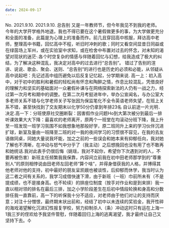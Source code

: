 ```yaml
---
date: 2024-09-17
---
```


No.
2021.9.10.
2021.9.10.
总告别
又是一年教师节，但今年我见不到我的老师。今年的大学开学格外地退，我也不得已要在这个暑假做更多的事，为大学做更充分和全面的准备，此篇是为心理上的准备而作。前几且穿回高中核服，拜访高中老师，整理高中书籍，回忆高中不程，听旧时冲刺的歌；同时又看空间显昔日同益或在绿茵场上军州，或在实验室中求知，或在检舍中布置对过去的怀念，对未知的渴望对现状的迷茫·.各个时空复杂的情感与伴随着回忆与幻想，给我造成了极大的纠结，为了解决这种混乱，我决定对高中的过去进行“总告别”。
错过了告别的渲讲、说说、歌会、聚会、送则、“总告别“的进行也是历史的必须和必能，从邻疑从高中说起吧：先记述高中组历避免以后反复记忆起，分学期来说.
高一上：初入高中，对于初中的胜利和暑假的轻松尚有怀念和陶醉之情，作息比较混乱，凭借良好的理解力和坚实的基础面对一众暑假补课与在网络探索新法的人仍有一战之力，经过第一次月考和期中的调整。在第二次月考挺进年中，举办公宣闻名，与办公室大多老师关系不错与化学老师关子写张因为保监笔化不全令英语老师失望，在班上关系不错，甚至快找到了交友期末以化学50分仍拿到年排23名 自认前途一片光明．
决定.高一下：分班使原社交圈断裂：因害假作业问题Ho到大第次被分到最后一排听课效果大大下降：最喜欢的老师离开，原两个一班堂在均滚动分班下降，我上升至一班发现一班学习氛围不如我想象地那般好学，原二班同升上来的学习伙伴沉进扩球，新室及量由一班降至二班的对一我的夜间学习的习惯很不容见，在我的去友语做同桌，同她大量说我坏能，加之之前的一些误会和她本来有抑郁任向，我对她了解也不清晰，在冲动与怒气中分乎了（我主动）之后想挽回也没有用了也不敢再和她统话.我对此表手仍很后悔（姚瑶，我对不起你，希望你下次遇到对的人，不要再被伤害）新班主任频繁我我保靠，内容间立前我在初中田老师那学到的“尊重别人”的原则相悖说由田老师左回老师“算个啥”，并得身借获我的人格，并博得其他老师对他的支持，初中最好的朋友呈凯娥也被谈性，后抑郁而休学，我当时认为这二者之间有关系的，我学习成借快速下滑，由于新班（一班）巾前所未有（不是提成绩，也不是接身高。也不轮续）的排座位制度（按手对作业和是到来排）我一直以相对领的排名在最后三排，加之小学阶段差生在后初中情段轮换和身高和分数排任我一直靠前，高一下的听保我十分不适应，对老师由于他们对让的支持而厌意；对注十分憎恨，最终期末状出前和，经结了初中以未连续的奖验金，我开性碎的海戏渴望解化沉进幻性报复学校，努力抑制杀人（条）冲动这时只有运在上海一1我三岁的侄欢给予我坚件管慰，伴随着回归上海的逃离渴望，我才最终让自己又坚持下去。수
